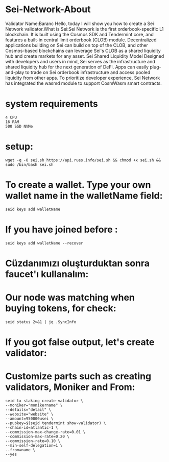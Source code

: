 # Sei-Network-About
Validator Name:Baranc
Hello, today I will show you how to create a Sei Network validator.What is Sei:Sei Network is the first orderbook-specific L1 blockchain. It is built using the Cosmos SDK and Tendermint core, and features a built-in central limit orderbook (CLOB) module. Decentralized applications building on Sei can build on top of the CLOB, and other Cosmos-based blockchains can leverage Sei's CLOB as a shared liquidity hub and create markets for any asset. 
Sei Shared Liquidity Model
Designed with developers and users in mind, Sei serves as the infrastructure and shared liquidity hub for the next generation of DeFi. Apps can easily plug-and-play to trade on Sei orderbook infrastructure and access pooled liquidity from other apps. To prioritize developer experience, Sei Network has integrated the wasmd module to support CosmWasm smart contracts.

# system requirements
```
4 CPU
16 RAM
500 SSD NVMe
```

# setup:
```
wget -q -O sei.sh https://api.rues.info/sei.sh && chmod +x sei.sh && sudo /bin/bash sei.sh
```

# To create a wallet. Type your own wallet name in the walletName field:
```
seid keys add walletName
```

# If you have joined before :
```
seid keys add walletName --recover
```
# Cüzdanımızı oluşturduktan sonra faucet'ı kullanalım: 

# Our node was matching when buying tokens, for check:
```
seid status 2>&1 | jq .SyncInfo
```

#  If you got false output, let's create validator:

# Customize parts such as creating validators, Moniker and From:
```
seid tx staking create-validator \
--moniker="monikername" \
--details="detail" \
--website="website" \
--amount=950000usei \
--pubkey=$(seid tendermint show-validator) \
--chain-id=atlantic-1 \
--commission-max-change-rate=0.01 \
--commission-max-rate=0.20 \
--commission-rate=0.10 \
--min-self-delegation=1 \
--from=name \
--yes
```
